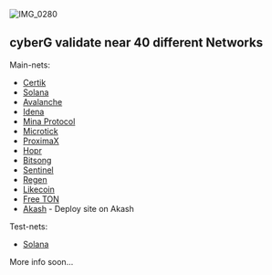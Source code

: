 ![IMG_0280](https://user-images.githubusercontent.com/38581319/121066426-2996c500-c7ca-11eb-8508-a1e7b0ba1ac2.PNG)

## cyberG validate near 40 different Networks

Main-nets: <br />
- [Certik](https://explorer.certik.foundation/validators/certikvaloper1yq8a2ksa7dz8wd8wlks3k8nqdmht76xdnrvehx?net=shentu-1)
- [Solana](https://www.validators.app/?q=cyberg&network=mainnet&order=score&refresh=&commit=Search)
- [Avalanche](https://avascan.info/staking/validator/NodeID-G18RQNqBGra4dSJGSCRgnzxzpfVDqVWxJ)
- [Idena]()
- [Mina Protocol](https://minaexplorer.com/wallet/B62qrgnUUduZy2z7zT8qCV8ngTJfSS1rK3Wh22SHUmrse3Tfqvrhx8q)
- [Microtick](https://explorer.microtick.zone/validator/microvaloper13vhfpt8hxvld2x7qfu8kft88zsn5e6rtknss3p)
- [ProximaX]()
- [Hopr]()
- [Bitsong](https://explorebitsong.com/staking/bitsongvaloper1m8ps45ltlt0vejjm2hqtu26jkd8rfkz9vwu5tw)
- [Sentinel](https://www.mintscan.io/sentinel/validators/sentvaloper1hmdyt5tm6p2v68p2yxpxk4j2vkvvre840rgczk)
- [Regen](https://regen.aneka.io/accounts/regen1qvn6ghe68l4g0k7s25rujr6yfpyrm6h3399jvu)
- [Likecoin](https://likecoin.bigdipper.live/validator/cosmosvaloper1rl0xnp30vd5xw4xcjya3zsq7lf3ya6ghusx0x4)
- [Free TON](https://ton.live/depools/depoolDetails?id=0%3Ae108fbffddd3999898788f59b267a0641287703866845d1734be5cd7f637473c)
- [Akash](http://5k6rp916o9807flqte7ruq1bk0.ingress.ewr1p0.mainnet.akashian.io/) - Deploy site on Akash	

Test-nets: <br />
- [Solana](https://www.validators.app/validators/testnet/28LgQ7MeEZVgNJfYRc6UnoAz2SnSjKbyCKM6sntCRotb?locale=en&order=score&refresh=)

More info soon... <br />
